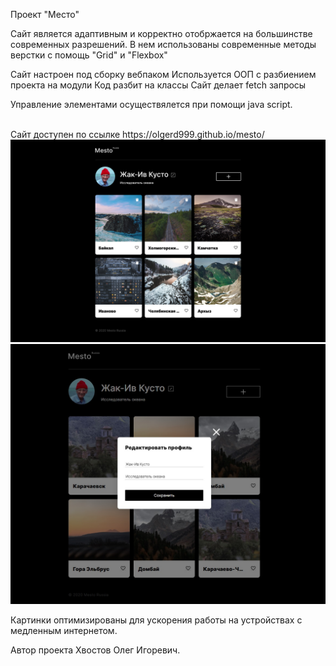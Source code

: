 Проект "Место"

Сайт является адаптивным и корректно отобржается на большинстве современных разрешений.
В нем использованы современные методы верстки с помощь "Grid" и "Flexbox"


Сайт настроен под сборку вебпаком
Используется ООП с разбиением проекта на модули
Код разбит на классы
Сайт делает fetch запросы

Управление элементами осуществялется при помощи java script.

<br>
Сайт доступен по ссылке https://olgerd999.github.io/mesto/

<img src="./images/index.png">
<br>
<img src="./images/popup.jpg">
<br>

Картинки оптимизированы для ускорения работы на устройствах с медленным интернетом.

Автор проекта Хвостов Олег Игоревич.
